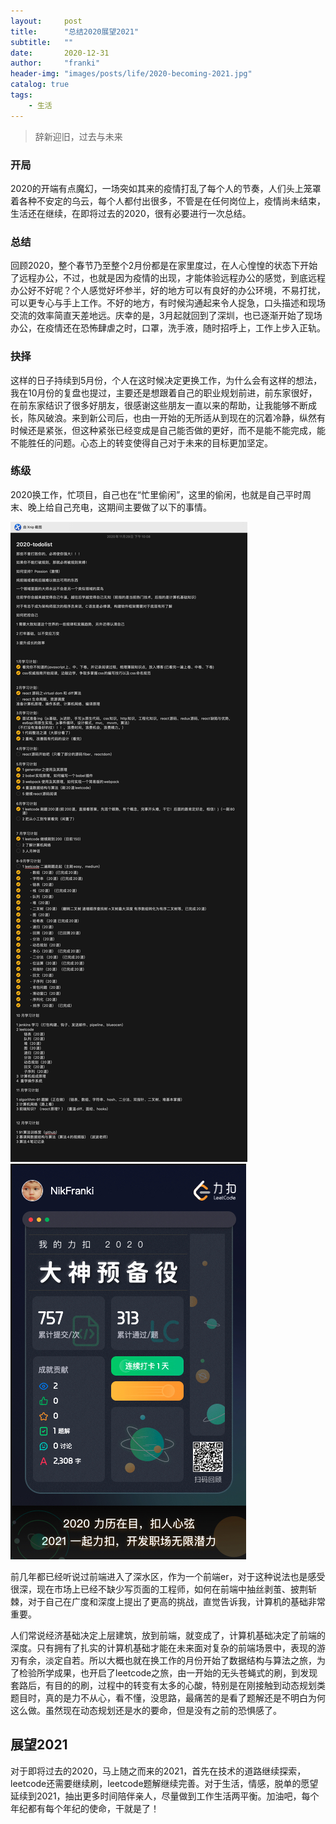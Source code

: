 ```yaml
---
layout:     post
title:      "总结2020展望2021"
subtitle:   ""
date:       2020-12-31
author:     "franki"
header-img: "images/posts/life/2020-becoming-2021.jpg"
catalog: true
tags:
    - 生活
---
```


> 辞新迎旧，过去与未来

### 开局

2020的开端有点魔幻，一场突如其来的疫情打乱了每个人的节奏，人们头上笼罩着各种不安定的乌云，每个人都付出很多，不管是在任何岗位上，疫情尚未结束，生活还在继续，在即将过去的2020，很有必要进行一次总结。

### 总结

回顾2020，整个春节乃至整个2月份都是在家里度过，在人心惶惶的状态下开始了远程办公，不过，也就是因为疫情的出现，才能体验远程办公的感觉，到底远程办公好不好呢？个人感觉好坏参半，好的地方可以有良好的办公环境，不易打扰，可以更专心与手上工作。不好的地方，有时候沟通起来令人捉急，口头描述和现场交流的效率简直天差地远。庆幸的是，3月起就回到了深圳，也已逐渐开始了现场办公，在疫情还在恐怖肆虐之时，口罩，洗手液，随时招呼上，工作上步入正轨。

### 抉择

这样的日子持续到5月份，个人在这时候决定更换工作，为什么会有这样的想法，我在10月份的复盘也提过，主要还是想跟着自己的职业规划前进，前东家很好，在前东家结识了很多好朋友，很感谢这些朋友一直以来的帮助，让我能够不断成长，陈风破浪。来到新公司后，也由一开始的无所适从到现在的沉着冷静，纵然有时候还是紧张，但这种紧张已经变成是自己能否做的更好，而不是能不能完成，能不能胜任的问题。心态上的转变使得自己对于未来的目标更加坚定。

### 练级

2020换工作，忙项目，自己也在“忙里偷闲”，这里的偷闲，也就是自己平时周末、晚上给自己充电，这期间主要做了以下的事情。

![2020-todolist](/images/posts/life/2020-todolist.jpg)
![2020-todolist](/images/posts/life/leetcode-2020.jpg)

前几年都已经听说过前端进入了深水区，作为一个前端er，对于这种说法也是感受很深，现在市场上已经不缺少写页面的工程师，如何在前端中抽丝剥茧、披荆斩棘，对于自己在广度和深度上提出了更高的挑战，直觉告诉我，计算机的基础非常重要。

人们常说经济基础决定上层建筑，放到前端，就变成了，计算机基础决定了前端的深度。只有拥有了扎实的计算机基础才能在未来面对复杂的前端场景中，表现的游刃有余，淡定自若。所以大概也就在换工作的月份开始了数据结构与算法之旅，为了检验所学成果，也开启了leetcode之旅，由一开始的无头苍蝇式的刷，到发现套路后，有目的的刷，过程中的转变有太多的心酸，特别是在刚接触到动态规划类题目时，真的是力不从心，看不懂，没思路，最痛苦的是看了题解还是不明白为何这么做。虽然现在动态规划还是水的要命，但是没有之前的恐惧感了。

## 展望2021

对于即将过去的2020，马上随之而来的2021，首先在技术的道路继续探索，leetcode还需要继续刷，leetcode题解继续完善。对于生活，情感，脱单的愿望延续到2021，抽出更多时间陪伴亲人，尽量做到工作生活两平衡。加油吧，每个年纪都有每个年纪的使命，干就是了！
